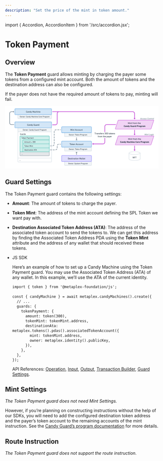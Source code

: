 ```yaml
---
description: "Set the price of the mint in token amount."
---
```


import { Accordion, AccordionItem } from '/src/accordion.jsx';

# Token Payment

## Overview

The **Token Payment** guard allows minting by charging the payer some tokens from a configured mint account. Both the amount of tokens and the destination address can also be configured.

If the payer does not have the required amount of tokens to pay, minting will fail.

![CandyMachinesV3-GuardsTokenPayment.png](/assets/candy-machine-v3/CandyMachinesV3-GuardsTokenPayment.png#radius)

## Guard Settings

The Token Payment guard contains the following settings:

- **Amount**: The amount of tokens to charge the payer.
- **Token Mint**: The address of the mint account defining the SPL Token we want pay with.
- **Destination Associated Token Address (ATA)**: The address of the associated token account to send the tokens to. We can get this address by finding the Associated Token Address PDA using the **Token Mint** attribute and the address of any wallet that should received these tokens.

- JS SDK
    
    Here’s an example of how to set up a Candy Machine using the Token Payment guard. You may use the Associated Token Address (ATA) of any wallet. In this example, we’ll use the ATA of the current identity.
    
    ```tsx
    import { token } from '@metaplex-foundation/js';
    
    const { candyMachine } = await metaplex.candyMachines().create({
      // ...
      guards: {
        tokenPayment: {
          amount: token(300),
          tokenMint: tokenMint.address,
          destinationAta: metaplex.tokens().pdas().associatedTokenAccount({
            mint: tokenMint.address,
            owner: metaplex.identity().publicKey,
          }),
        },
      },
    });
    ```
    
    API References: [Operation](https://metaplex-foundation.github.io/js/classes/js.CandyMachineClient.html#create), [Input](https://metaplex-foundation.github.io/js/types/js.CreateCandyMachineInput.html), [Output](https://metaplex-foundation.github.io/js/types/js.CreateCandyMachineOutput.html), [Transaction Builder](https://metaplex-foundation.github.io/js/classes/js.CandyMachineBuildersClient.html#create), [Guard Settings](https://metaplex-foundation.github.io/js/types/js.TokenPaymentGuardSettings.html).
    

## Mint Settings

*The Token Payment guard does not need Mint Settings.*

However, if you’re planning on constructing instructions without the help of our SDKs, you will need to add the configured destination token address and the payer’s token account to the remaining accounts of the mint instruction. See the [Candy Guard’s program documentation](https://github.com/metaplex-foundation/mpl-candy-guard#tokenpayment) for more details.

## Route Instruction

*The Token Payment guard does not support the route instruction.*
